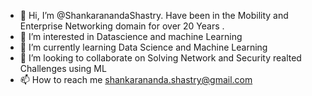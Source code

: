 - 👋 Hi, I’m @ShankaranandaShastry. Have been in the Mobility and Enterprise Networking domain for over 20 Years .
- 👀 I’m interested in Datascience and machine Learning 
- 🌱 I’m currently learning Data Science and Machine Learning 
- 💞️ I’m looking to collaborate on Solving Network and Security realted Challenges using ML 
- 📫 How to reach me shankarananda.shastry@gmail.com

<!---
ShankaranandaShastry/ShankaranandaShastry is a ✨ special ✨ repository because its `README.md` (this file) appears on your GitHub profile.
You can click the Preview link to take a look at your changes.
--->
